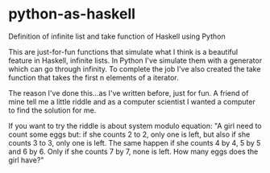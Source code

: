 # python-as-haskell
Definition of infinite list and take function of Haskell using Python

This are just-for-fun functions that simulate what I think is a beautiful feature in Haskell, infinite lists. In Python I've simulate them with a generator which can go through infinity.
To complete the job I've also created the take function that takes the first n elements of a iterator.

The reason I've done this...as I've written before, just for fun. A friend of mine tell me a little riddle and as a computer scientist I wanted a computer to find the solution for me.

If you want to try the riddle is about system modulo equation:
"A girl need to count some eggs but:
 if she counts 2 to 2, only one is left, but also
 if she counts 3 to 3, only one is left. The same
 happen if she counts 4 by 4, 5 by 5 and 6 by 6.
 Only if she counts 7 by 7, none is left.
 How many eggs does the girl have?"